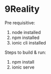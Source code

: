 # 9Reality
Pre requisitive:
1. node installed
2. npm installed
3. ionic cli installed

Steps to build & run:
1. npm install
2. ionic serve
